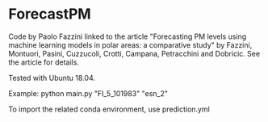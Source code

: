 # ForecastPM
Code by Paolo Fazzini linked to the article "Forecasting PM levels using machine learning models in polar areas: a comparative study" by Fazzini, Montuori, Pasini, Cuzzucoli, Crotti, Campana, Petracchini and Dobricic. See the article for details.

Tested with Ubuntu 18.04.

Example:
python main.py "FI_5_101983" "esn_2"

To import the related conda environment, use prediction.yml



